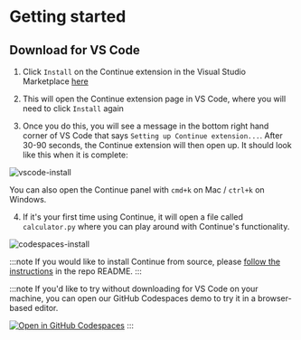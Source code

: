 # Getting started

## Download for VS Code

1. Click `Install` on the Continue extension in the Visual Studio Marketplace [here](https://marketplace.visualstudio.com/items?itemName=Continue.continue)

2. This will open the Continue extension page in VS Code, where you will need to click `Install` again

3. Once you do this, you will see a message in the bottom right hand corner of VS Code that says `Setting up Continue extension...`. After 30-90 seconds, the Continue extension will then open up. It should look like this when it is complete:

![vscode-install](/img/continue-screenshot.png)

You can also open the Continue panel with `cmd+k` on Mac / `ctrl+k` on Windows.

4. If it's your first time using Continue, it will open a file called `calculator.py` where you can play around with Continue's functionality.

![codespaces-install](/img/continue-screenshot2.png)

:::note
If you would like to install Continue from source, please [follow the instructions](https://github.com/continuedev/continue/blob/main/README.md) in the repo README.
:::

:::note
If you'd like to try without downloading for VS Code on your machine, you can open our GitHub Codespaces demo to try it in a browser-based editor.

[![Open in GitHub Codespaces](https://github.com/codespaces/badge.svg)](https://codespaces.new/continuedev/continue-codespaces-demo?quickstart=1)
:::
